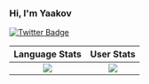 <!--
### Hi there 👋
-->
<!--
**yaakovgamliel/yaakovgamliel** is a ✨ _special_ ✨ repository because its `README.md` (this file) appears on your GitHub profile.

Here are some ideas to get you started:

- 🔭 I’m currently working on ...
- 🌱 I’m currently learning ...
- 👯 I’m looking to collaborate on ...
- 🤔 I’m looking for help with ...
- 💬 Ask me about ...
- 📫 How to reach me: ...
- 😄 Pronouns: ...
- ⚡ Fun fact: ...
-->

### Hi, I'm Yaakov

[![Twitter Badge](https://img.shields.io/badge/-yaakov_g-1DA1F2?style=flat-square&logo=Twitter&logoColor=white&link=https://twitter.com/yaakov_g)](https://twitter.com/yaakov_g)

Language Stats             |  User Stats
:-------------------------:|:-------------------------:
![](https://github-readme-stats.vercel.app/api/top-langs/?username=yaakovgamliel&langs_count=10&layout=compact&theme=dark&hide_title=true&exclude_repo=DLND,elmctron)  |  ![](https://github-readme-stats.vercel.app/api?username=yaakovgamliel&count_private=true&show_icons=true&theme=dark&hide_title=true)

